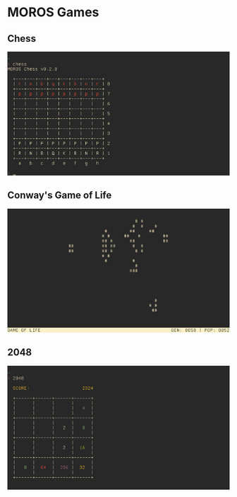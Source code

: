 # MOROS Games

## Chess

![chess](images/chess.png)

## Conway's Game of Life

![life](images/life.png)

## 2048

![2048](images/2048.png)

